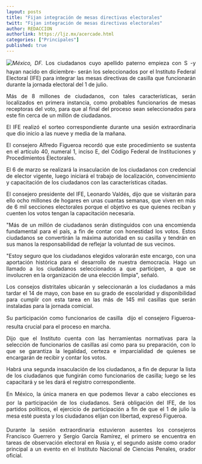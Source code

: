 ```yaml
---
layout: posts
title: "Fijan integración de mesas directivas electorales"
twitt: "Fijan integración de mesas directivas electorales"
author: REDACCION
authorlink: https://ljz.mx/acercade.html
categories: ["Principales"]
published: true
---
```

<div style="text-align: justify;">
  <p>
    <img src="images/stories/fotos_marzo/ife2.jpg" border="0" style="float: left;" /><em>México, DF.</em> Los ciudadanos cuyo apellido paterno empieza con S -y hayan nacido en diciembre- serán los seleccionados por el Instituto Federal Electoral (IFE) para integrar las mesas directivas de casilla que funcionarán durante la jornada electoral del 1 de julio.
  </p>
  
  <p>
    Más de 8 millones de ciudadanos, con tales características, serán localizados en primera instancia, como probables funcionarios de mesas receptoras del voto, para que al final del proceso sean seleccionados para este fin cerca de un millón de ciudadanos.
  </p>
  
  <p>
    El IFE realizó el sorteo correspondiente durante una sesión extraordinaria que dio inicio a las nueve y media de la mañana.
  </p>
  
  <p>
    El consejero Alfredo Figueroa recordó que este procedimiento se sustenta en el artículo 40, numeral 1, inciso E, del Código Federal de Instituciones y Procedimientos Electorales.
  </p>
  
  <p>
    El 6 de marzo se realizará la insaculación de los ciudadanos con credencial de elector vigente, luego iniciará el trabajo de localización, convencimiento y capacitación de los ciudadanos con las características citadas.
  </p>
  
  <p>
    El consejero presidente del IFE, Leonardo Valdés, dijo que se visitarán para ello ocho millones de hogares en unas cuantas semanas, que viven en más de 6 mil secciones electorales porque el objetivo es que quienes reciban y cuenten los votos tengan la capacitación necesaria.
  </p>
  
  <p>
    "Más de un millón de ciudadanos serán distinguidos con una encomienda fundamental para el país, a fin de contar con honestidad los votos. Estos ciudadanos se convertirán la máxima autoridad en su casilla y tendrán en sus manos la responsabilidad de reflejar la voluntad de sus vecinos.
  </p>
  
  <p>
    "Estoy seguro que los ciudadanos elegidos valorarán este encargo, con una aportación histórica para el desarrollo de nuestra democracia. Hago un llamado a los ciudadanos seleccionados a que participen, a que se involucren en la organización de una elección limpia", señaló.
  </p>
  
  <p>
    Los consejos distritales ubicarán y seleccionarán a los ciudadanos a más tardar el 14 de mayo, con base en su grado de escolaridad y disponibilidad para cumplir con esta tarea en las más de 145 mil casillas que serán instaladas para la jornada comicial.
  </p>
  
  <p>
    Su participación como funcionarios de casilla  dijo el consejero Figueroa- resulta crucial para el proceso en marcha.
  </p>
  
  <p>
    Dijo que el Instituto cuenta con las herramientas normativas para la selección de funcionarios de casillas así como para su preparación, con lo que se garantiza la legalidad, certeza e imparcialidad de quienes se encargarán de recibir y contar los votos.
  </p>
  
  <p>
    Habrá una segunda insaculación de los ciudadanos, a fin de depurar la lista de los ciudadanos que fungirán como funcionarios de casilla; luego se les capacitará y se les dará el registro correspondiente.
  </p>
  
  <p>
    En México, la única manera en que podemos llevar a cabo elecciones es por la participación de los ciudadanos. Será obligación del IFE, de los partidos políticos, el ejercicio de participación a fin de que el 1 de julio la mesa esté puesta y los ciudadanos elijan con libertad, expresó Figueroa.
  </p>
  
  <p>
    Durante la sesión extraordinaria estuvieron ausentes los consejeros Francisco Guerrero y Sergio García Ramírez, el primero se encuentra en tareas de observación electoral en Rusia y, el segundo asiste como orador principal a un evento en el Instituto Nacional de Ciencias Penales, orador oficial.
  </p>
</div>
